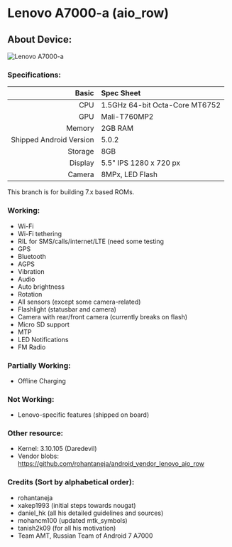 Lenovo A7000-a (aio_row)
==============

## About Device:
![Lenovo A7000-a](https://img.xda-cdn.com/07icUxTNuZWDx96QYT5cuxU8h9o=/https%3A%2F%2F1.bp.blogspot.com%2F-Bi3y-tnLrdw%2FVzyVpZgjqEI%2FAAAAAAAAAgw%2Ff-K2t1MDmjID056U9iHKCfSxqnk-rItBgCLcB%2Fs640%2Fdareaosp.png "AOSP on Lenovo A7000-a")

### Specifications:
Basic   | Spec Sheet
-------:|:-------------------------
CPU     | 1.5GHz 64-bit Octa-Core MT6752
GPU     | Mali-T760MP2
Memory  | 2GB RAM
Shipped Android Version | 5.0.2
Storage | 8GB
Display | 5.5" IPS 1280 x 720 px
Camera  | 8MPx, LED Flash

This branch is for building 7.x based ROMs.

### Working:
  - Wi-Fi
  - Wi-Fi tethering
  - RIL for SMS/calls/internet/LTE (need some testing
  - GPS
  - Bluetooth
  - AGPS
  - Vibration
  - Audio
  - Auto brightness
  - Rotation
  - All sensors (except some camera-related)
  - Flashlight (statusbar and camera)
  - Camera with rear/front camera (currently breaks on flash)
  - Micro SD support
  - MTP 
  - LED Notifications
  - FM Radio

### Partially Working:
  - Offline Charging

### Not Working:
  - Lenovo-specific features (shipped on board)

### Other resource:
  - Kernel: 3.10.105 (Daredevil)
  - Vendor blobs: https://github.com/rohantaneja/android_vendor_lenovo_aio_row

### Credits (Sort by alphabetical order):
  - rohantaneja
  - xakep1993 (initial steps towards nougat)
  - daniel_hk (all his detailed guidelines and sources)
  - mohancm100 (updated mtk_symbols)
  - tanish2k09 (for all his motivation)
  - Team AMT, Russian Team of Android 7 A7000 
